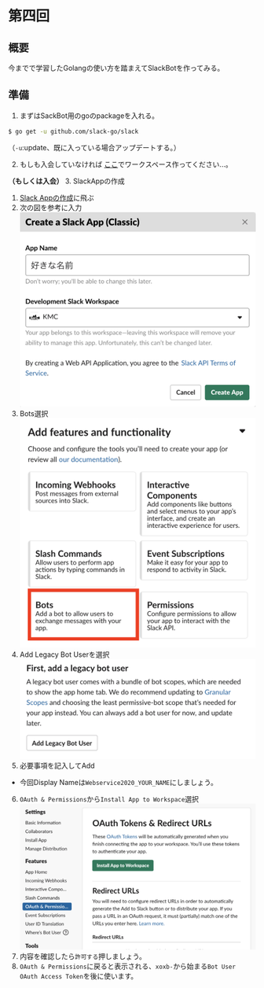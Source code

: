 # 第四回
## 概要
今までで学習したGolangの使い方を踏まえてSlackBotを作ってみる。

## 準備
1. まずはSackBot用のgoのpackageを入れる。
```sh
$ go get -u github.com/slack-go/slack
```
（`-u`:update、既に入っている場合アップデートする。）

2. もしも入会していなければ
[ここ](https://slack.com/intl/ja-jp/get-started#/create)でワークスペース作ってください...。

**（もしくは入会）**
3. SlackAppの作成
   1. [Slack Appの作成](https://api.slack.com/apps?new_classic_app=1)に飛ぶ
   2. 次の図を参考に入力
   ![CreateNewSlackApp](resources/CreateNewSlackApp.png)
   3. Bots選択
   ![Bots](resources/Bots.png)
   4. Add Legacy Bot Userを選択
   ![AddLegacyBotUser](resources/AddLegacyBotUser.png)
   5. 必要事項を記入してAdd
   - 今回Display Nameは`Webservice2020_YOUR_NAME`にしましょう。
   6. `OAuth & Permissions`から`Install App to Workspace`選択
   ![InstallBot](resources/InstallBot.png)
   7. 内容を確認したら`許可する`押しましょう。
   8. `OAuth & Permissions`に戻ると表示される、`xoxb-`から始まる`Bot User OAuth Access Token`を後に使います。
